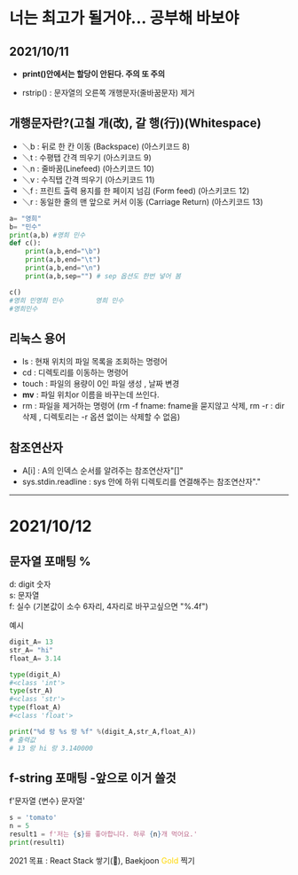 너는 최고가 될거야... 공부해 바보야
====

2021/10/11
----
- <b>print()안에서는 할당이 안된다. 주의 또 주의</b>

- rstrip() : 문자열의 오른쪽 개행문자(줄바꿈문자) 제거

개행문자란?(고칠 개(改), 갈 행(行))(Whitespace)
----
-  ＼b  : 뒤로 한 칸 이동 (Backspace) (아스키코드 8)
-  ＼t  : 수평탭 간격 띄우기 (아스키코드 9)
-  ＼n  : 줄바꿈(Linefeed) (아스키코드 10)
-  ＼v  : 수직탭 간격 띄우기 (아스키코드 11)
-  ＼f  : 프린트 출력 용지를 한 페이지 넘김 (Form feed) (아스키코드 12)
-  ＼r  : 동일한 줄의 맨 앞으로 커서 이동 (Carriage Return) (아스키코드 13)

```python
a= "영희"
b= "민수"
print(a,b) #영희 민수
def c():
    print(a,b,end="\b")
    print(a,b,end="\t")
    print(a,b,end="\n")
    print(a,b,sep="") # sep 옵션도 한번 넣어 봄 

c() 
#영희 민영희 민수        영희 민수
#영희민수
```

리눅스 용어
---- 

- ls : 현재 위치의 파일 목록을 조회하는 명령어 
- cd : 디렉토리를 이동하는 명령어 
- touch : 파일의 용량이 0인 파일 생성 , 날짜 변경  
- <b>mv</b> : 파일 위치or 이름을 바꾸는데 쓰인다.
- rm : 파일을 제거하는 명령어 (rm -f fname: fname을 묻지않고 삭제, rm -r : dir삭제 , 디렉토리는 -r 옵션 없이는 삭제할 수 없음)


참조연산자
----

- A[i] : A의 인덱스 순서를 알려주는 참조연산자"[]" 
- sys.stdin.readline : sys 안에 하위 디렉토리를 연결해주는 참조연산자"."


-----
2021/10/12
====

문자열 포매팅 %
----
d: digit 숫자 <br>
s: 문자열 <br>
f: 실수 (기본값이 소수 6자리, 4자리로 바꾸고싶으면 "%.4f")<br>

예시
```python 
digit_A= 13
str_A= "hi"
float_A= 3.14

type(digit_A)
#<class 'int'>
type(str_A)
#<class 'str'>
type(float_A)
#<class 'float'>

print("%d 랑 %s 랑 %f" %(digit_A,str_A,float_A))
# 출력값 
# 13 랑 hi 랑 3.140000
```

f-string 포매팅 -앞으로 이거 쓸것
----
f'문자열 {변수} 문자열'
```python
s = 'tomato'
n = 5
result1 = f'저는 {s}를 좋아합니다. 하루 {n}개 먹어요.'
print(result1)
```
2021 목표 : React Stack 쌓기(🐣), Baekjoon<span style="color:gold"> Gold</span> 찍기
